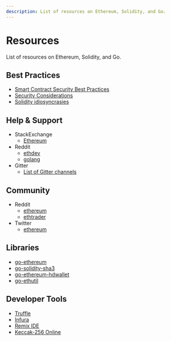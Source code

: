 ```yaml
---
description: List of resources on Ethereum, Solidity, and Go.
---
```


# Resources

List of resources on Ethereum, Solidity, and Go.

##  Best Practices

- [Smart Contract Security Best Practices](https://github.com/ConsenSys/smart-contract-best-practices)
- [Security Considerations](http://solidity.readthedocs.io/en/develop/security-considerations.html)
- [Solidity idiosyncrasies](https://github.com/mhxw/solidity-idiosyncrasies)

## Help & Support

- StackExchange
  - [Ethereum](https://ethereum.stackexchange.com/)
- Reddit
  - [ethdev](https://www.reddit.com/r/ethtrader/)
  - [golang](https://www.reddit.com/r/golang/)
- Gitter
  - [List of Gitter channels](https://github.com/ethereum/wiki/wiki/Gitter-Channels)

## Community

- Reddit
  - [ethereum](https://www.reddit.com/r/ethereum/)
  - [ethtrader](https://www.reddit.com/r/ethtrader/)
- Twitter
  - [ethereum](https://twitter.com/ethereum)

## Libraries

- [go-ethereum](https://github.com/ethereum/go-ethereum)
- [go-solidity-sha3](https://github.com/mhxw/go-solidity-sha3)
- [go-ethereum-hdwallet](https://github.com/mhxw/go-ethereum-hdwallet)
- [go-ethutil](https://github.com/mhxw/go-ethutil)

## Developer Tools

- [Truffle](https://truffleframework.com/)
- [Infura](https://infura.io/)
- [Remix IDE](https://remix.ethereum.org/)
- [Keccak-256 Online](https://emn178.github.io/online-tools/keccak_256.html)
